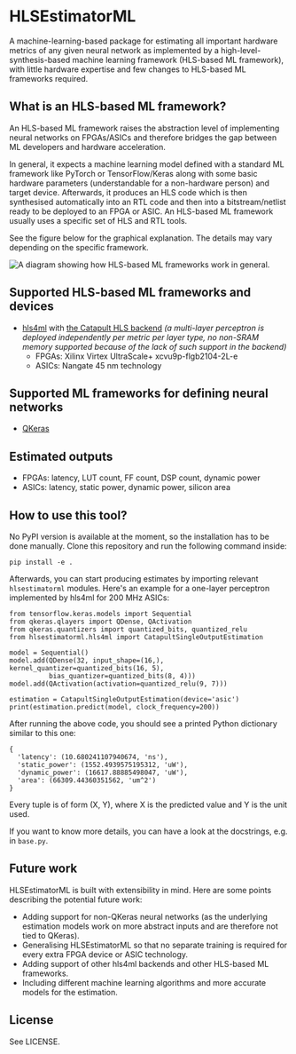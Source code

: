 # HLSEstimatorML

A machine-learning-based package for estimating all important hardware metrics of any given neural network as implemented by a high-level-synthesis-based machine learning framework (HLS-based ML framework), with little hardware expertise and few changes to HLS-based ML frameworks required.

## What is an HLS-based ML framework?
An HLS-based ML framework raises the abstraction level of implementing neural networks on FPGAs/ASICs and therefore bridges the gap between ML developers and hardware acceleration.

In general, it expects a machine learning model defined with a standard ML framework like PyTorch or TensorFlow/Keras along with some basic hardware parameters (understandable for a non-hardware person) and target device. Afterwards, it produces an HLS code which is then synthesised automatically into an RTL code and then into a bitstream/netlist ready to be deployed to an FPGA or ASIC. An HLS-based ML framework usually uses a specific set of HLS and RTL tools.

See the figure below for the graphical explanation. The details may vary depending on the specific framework.

![A diagram showing how HLS-based ML frameworks work in general.](https://user-images.githubusercontent.com/24892582/174791618-43382027-2cfb-47d7-8193-1954bcb318f3.svg)


## Supported HLS-based ML frameworks and devices
* [hls4ml](https://github.com/fastmachinelearning/hls4ml) with [the Catapult HLS backend](https://github.com/fastmachinelearning/hls4ml-catapult-framework) *(a multi-layer perceptron is deployed independently per metric per layer type, no non-SRAM memory supported because of the lack of such support in the backend)*
  * FPGAs: Xilinx Virtex UltraScale+ xcvu9p-flgb2104-2L-e
  * ASICs: Nangate 45 nm technology

## Supported ML frameworks for defining neural networks
* [QKeras](https://github.com/google/qkeras)

## Estimated outputs
* FPGAs: latency, LUT count, FF count, DSP count, dynamic power
* ASICs: latency, static power, dynamic power, silicon area

## How to use this tool?
No PyPI version is available at the moment, so the installation has to be done manually. Clone this repository and run the following command inside:
```
pip install -e .
```

Afterwards, you can start producing estimates by importing relevant `hlsestimatorml` modules. Here's an example for a one-layer perceptron implemented by hls4ml for 200 MHz ASICs:
```python3
from tensorflow.keras.models import Sequential
from qkeras.qlayers import QDense, QActivation
from qkeras.quantizers import quantized_bits, quantized_relu
from hlsestimatorml.hls4ml import CatapultSingleOutputEstimation

model = Sequential()
model.add(QDense(32, input_shape=(16,), kernel_quantizer=quantized_bits(16, 5),
          bias_quantizer=quantized_bits(8, 4)))
model.add(QActivation(activation=quantized_relu(9, 7)))

estimation = CatapultSingleOutputEstimation(device='asic')
print(estimation.predict(model, clock_frequency=200))
```

After running the above code, you should see a printed Python dictionary similar to this one:
```python3
{
  'latency': (10.680241107940674, 'ns'),
  'static_power': (1552.4939575195312, 'uW'),
  'dynamic_power': (16617.88885498047, 'uW'),
  'area': (66309.44360351562, 'um^2')
}
```

Every tuple is of form (X, Y), where X is the predicted value and Y is the unit used.

If you want to know more details, you can have a look at the docstrings, e.g. in `base.py`.

## Future work
HLSEstimatorML is built with extensibility in mind. Here are some points describing the potential future work:
* Adding support for non-QKeras neural networks (as the underlying estimation models work on more abstract inputs and are 
therefore not tied to QKeras).
* Generalising HLSEstimatorML so that no separate training is required for every extra FPGA device or ASIC technology.
* Adding support of other hls4ml backends and other HLS-based ML frameworks.
* Including different machine learning algorithms and more accurate models for the estimation.

## License
See LICENSE.
